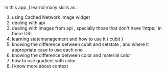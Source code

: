 In this app ,I learnd many skills as :

1) using Cached Network Image widget
2) dealing with api 
3) dealing with images from api , specially those that don't have 'https:' in there URL 
4) learning statemanagement and how to use it ( cubit )
5) knowing the difference between cubit and setstate , and where it appropriate case to use each one  
6) knowing the difference between color and material color 
7) how to use gradient with color
8) i know more about context